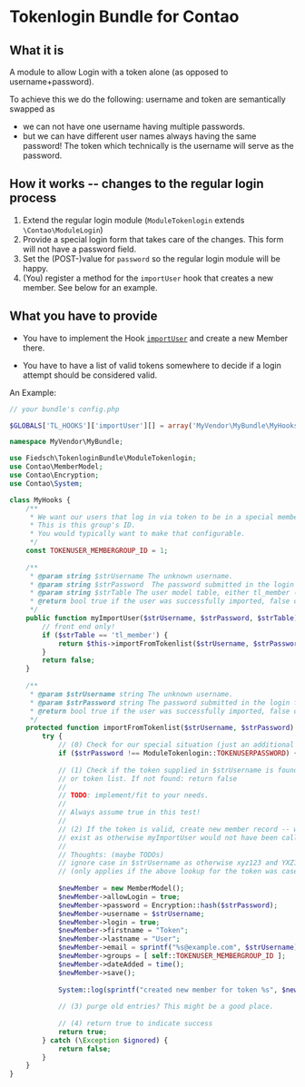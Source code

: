# Tokenlogin Bundle for Contao

## What it is

A module to allow Login with a token alone (as opposed to username+password).

To achieve this we do the following: username and token are semantically swapped as

* we can not have one username having multiple passwords.
* but we can have different user names always having the same password! 
  The token which technically is the username will serve as the password.

## How it works -- changes to the regular login process

1. Extend the regular login module (`ModuleTokenlogin` extends `\Contao\ModuleLogin`)
2. Provide a special login form that takes care of the changes. 
   This form will not have a password field.
3. Set the (POST-)value for `password` so the regular login module will be happy.
4. (You) register a method for the `importUser` hook that creates a new member. 
   See below for an example.


## What you have to provide

* You have to implement the Hook 
[`importUser`](https://docs.contao.org/books/api/extensions/hooks/importUser.html) 
and create a new Member there.

* You have to have a list of valid tokens somewhere to decide if a login attempt 
should be considered valid.


An Example:

```php
// your bundle's config.php

$GLOBALS['TL_HOOKS']['importUser'][] = array('MyVendor\MyBundle\MyHooks', 'myImportUser'); 
```

```php
namespace MyVendor\MyBundle;

use Fiedsch\TokenloginBundle\ModuleTokenlogin;
use Contao\MemberModel;
use Contao\Encryption;
use Contao\System;

class MyHooks {
    /**
     * We want our users that log in via token to be in a special member group.
     * This is this group's ID.
     * You would typically want to make that configurable.
     */
    const TOKENUSER_MEMBERGROUP_ID = 1;
    
    /**
     * @param string $strUsername The unknown username.
     * @param string $strPassword  The password submitted in the login form.
     * @param string $strTable The user model table, either tl_member (for front end) or tl_user (for back end).
     * @return bool true if the user was successfully imported, false otherwise
     */
    public function myImportUser($strUsername, $strPassword, $strTable) {
        // front end only!
        if ($strTable == 'tl_member') {
            return $this->importFromTokenlist($strUsername, $strPassword);
        }
        return false;
    }
    
    /**
     * @param $strUsername string The unknown username.
     * @param $strPassword string The password submitted in the login form.
     * @return bool true if the user was successfully imported, false otherwise
     */
    protected function importFromTokenlist($strUsername, $strPassword) {
        try {
            // (0) Check for our special situation (just an additional test for the paranoid)
            if ($strPassword !== ModuleTokenlogin::TOKENUSERPASSWORD) { return false; }
    
            // (1) Check if the token supplied in $strUsername is found in our database
            // or token list. If not found: return false
            //
            // TODO: implement/fit to your needs.
            //
            // Always assume true in this test!
            //
            // (2) If the token is valid, create new member record -- which does not 
            // exist as otherwise myImportUser would not have been called
            // 
            // Thoughts: (maybe TODOs)
            // ignore case in $strUsername as otherwise xyz123 and YXZ123 will be two different users
            // (only applies if the above lookup for the token was case insensitive)
            
            $newMember = new MemberModel();
            $newMember->allowLogin = true;
            $newMember->password = Encryption::hash($strPassword);
            $newMember->username = $strUsername;
            $newMember->login = true;
            $newMember->firstname = "Token";
            $newMember->lastname = "User";
            $newMember->email = sprintf("%s@example.com", $strUsername);
            $newMember->groups = [ self::TOKENUSER_MEMBERGROUP_ID ];
            $newMember->dateAdded = time();
            $newMember->save();
            
            System::log(sprintf("created new member for token %s", $newMember->username), __METHOD__, TL_ACCESS);
            
            // (3) purge old entries? This might be a good place.
            
            // (4) return true to indicate success
            return true;
        } catch (\Exception $ignored) {
            return false;
        }
    }
}
```



